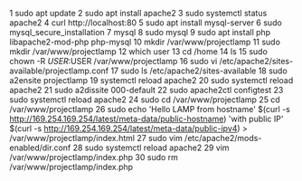 1  sudo apt update
    2  sudo apt install apache2
    3  sudo systemctl status apache2
    4  curl http://localhost:80
    5  sudo apt install mysql-server
    6  sudo mysql_secure_installation
    7  mysql
    8  sudo mysql
    9  sudo apt install php libapache2-mod-php php-mysql
   10  mkdir /var/www/projectlamp
   11  sudo mkdir /var/www/projectlamp
   12  which user
   13  cd /home
   14  ls
   15  sudo chown -R $USER:$USER /var/www/projectlamp
   16  sudo vi /etc/apache2/sites-available/projectlamp.conf
   17  sudo ls /etc/apache2/sites-available
   18  sudo a2ensite projectlamp
   19  systemctl reload apache2
   20  sudo systemctl reload apache2
   21  sudo a2dissite 000-default
   22  sudo apache2ctl configtest
   23  sudo systemctl reload apache2
   24  sudo cd /var/www/projectlamp
   25  cd /var/www/projectlamp
   26  sudo echo 'Hello LAMP from hostname' $(curl -s http://169.254.169.254/latest/meta-data/public-hostname) 'with public IP' $(curl -s http://169.254.169.254/latest/meta-data/public-ipv4) > /var/www/projectlamp/index.html
   27  sudo vim /etc/apache2/mods-enabled/dir.conf
   28  sudo systemctl reload apache2
   29  vim /var/www/projectlamp/index.php
   30  sudo rm /var/www/projectlamp/index.php
